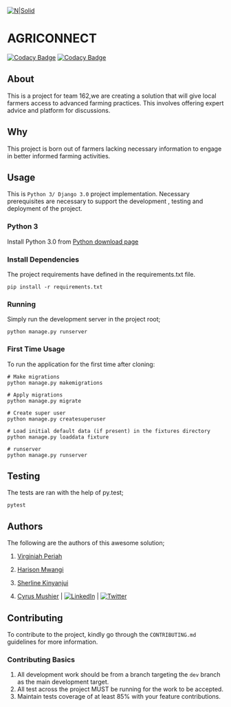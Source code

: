 [![N|Solid](http://www.undp.org/content/dam/undp/sdg/sdg-header-en.png)](https://docs.google.com/presentation/d/1YioOEE9Mke9xQr1m_pV0T9XPZu1xbXiqnFFs_XCfD9o/edit#slide=id.g747becbb5f_5_36)

# AGRICONNECT

[![Codacy Badge](https://api.codacy.com/project/badge/Grade/d796a571f46d461a92d142b022cc63a4)](https://app.codacy.com/gh/BuildForSDG/Team-162--Improve-agriculture-?utm_source=github.com&utm_medium=referral&utm_content=BuildForSDG/Team-162--Improve-agriculture-&utm_campaign=Badge_Grade_Dashboard)
[![Codacy Badge](https://app.codacy.com/project/badge/Coverage/c40dd06465bb4abfb420d8748fba67e3)](https://www.codacy.com/gh/BuildForSDG/Team-162--Improve-agriculture-?utm_source=github.com&utm_medium=referral&utm_content=BuildForSDG/Team-162--Improve-agriculture-&utm_campaign=Badge_Coverage)

## About

This is a project for team 162,we are creating a solution that will give local farmers access to advanced farming
 practices. This involves offering expert advice and platform for discussions.
 
## Why
 
This project is born out of farmers lacking necessary information to engage in better informed farming activities.
 
## Usage
 This is  `Python 3/ Django 3.0` project implementation. Necessary prerequisites are necessary to support the development
 , testing and deployment of the project.
 
### Python 3
 
Install Python 3.0 from [Python download page](https://www.python.org/downloads/)
    
### Install Dependencies
 
The project requirements have defined in the requirements.txt file.
 
    pip install -r requirements.txt
    
### Running
 
Simply run the development server in the project root;
 
    python manage.py runserver
    
### First Time Usage
 
To run the application for the first time after cloning:

	# Make migrations
	python manage.py makemigrations

	# Apply migrations
	python manage.py migrate
	
	# Create super user
	python manage.py createsuperuser

	# Load initial default data (if present) in the fixtures directory
	python manage.py loaddata fixture

	# runserver
	python manage.py runserver
 
## Testing
 
The tests are ran with the help of py.test;
 
    pytest
    
## Authors
 
The following are the authors of this awesome solution;
 
1.  [Virginiah Periah](https://github.com/virginiah894)

2.  [Harison Mwangi](https://github.com/Harison-Mwangi)

3.  [Sherline Kinyanjui](https://github.com/sherlinekinyanjui)

4.  [Cyrus Mushier](https://github.com/cymushier) | 
 [![LinkedIn](https://cdnjs.cloudflare.com/ajax/libs/webicons/2.0.0/webicons/webicon-linkedin-s.png)](https://www.linkedin.com/in/mushierc/) | 
 [![Twitter](https://cdnjs.cloudflare.com/ajax/libs/webicons/2.0.0/webicons/webicon-twitter-s.png)](https://twitter.com/cymushier)
    
## Contributing
 
To contribute to the project, kindly go through the `CONTRIBUTING.md` guidelines for more information.
 
### Contributing Basics
 
1.  All development work should be from a branch targeting the `dev` branch as the main development target.
2.  All test across the project MUST be running for the work to be accepted.
3.  Maintain tests coverage of at least 85% with your feature contributions.
